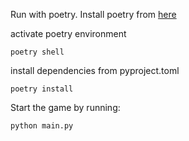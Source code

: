Run with poetry. Install poetry from [here](https://python-poetry.org/docs/)

activate poetry environment

```
poetry shell
```

install dependencies from pyproject.toml

```
poetry install
```

Start the game by running:
```python
python main.py
```